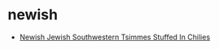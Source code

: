 # newish

 * [Newish Jewish Southwestern Tsimmes Stuffed In Chilies](../index/n/newish-jewish-southwestern-tsimmes-stuffed-in-chilies-40016.json)
